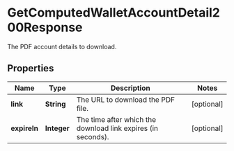 

# GetComputedWalletAccountDetail200Response

The PDF account details to download.

## Properties

| Name | Type | Description | Notes |
|------------ | ------------- | ------------- | -------------|
|**link** | **String** | The URL to download the PDF file. |  [optional] |
|**expireIn** | **Integer** | The time after which the download link expires (in seconds). |  [optional] |




